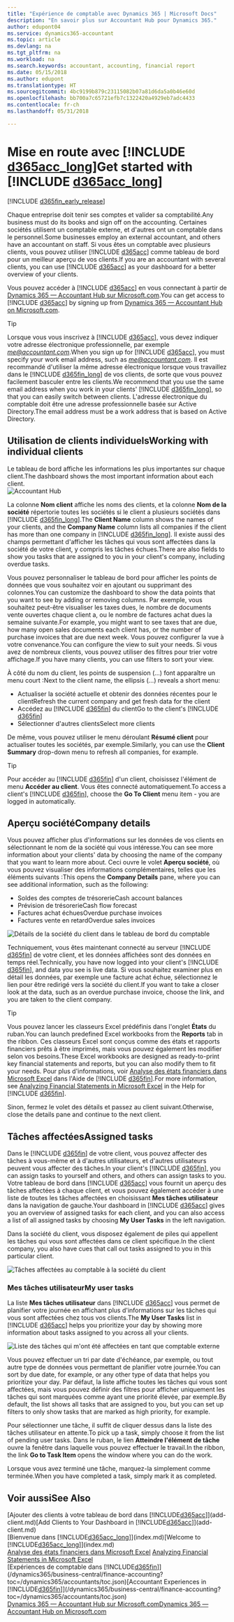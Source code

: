 ```yaml
---
title: "Expérience de comptable avec Dynamics 365 | Microsoft Docs"
description: "En savoir plus sur Accountant Hub pour Dynamics 365."
author: edupont04
ms.service: dynamics365-accountant
ms.topic: article
ms.devlang: na
ms.tgt_pltfrm: na
ms.workload: na
ms.search.keywords: accountant, accounting, financial report
ms.date: 05/15/2018
ms.author: edupont
ms.translationtype: HT
ms.sourcegitcommit: 4bc9199b879c23115082b07a81d6da5a0b46e60d
ms.openlocfilehash: bb700a7c65721efb7c1322420a4929eb7adc4433
ms.contentlocale: fr-ch
ms.lasthandoff: 05/31/2018

---
```

# <a name="get-started-with-include-d365acclongincludesd365acclongmdmd"></a><span data-ttu-id="986b7-103">Mise en route avec [!INCLUDE [d365acc_long](includes/d365acc_long_md.md)]</span><span class="sxs-lookup"><span data-stu-id="986b7-103">Get started with [!INCLUDE [d365acc_long](includes/d365acc_long_md.md)]</span></span>
[!INCLUDE [d365fin_early_release](includes/d365fin_early_release.md.md)]

<span data-ttu-id="986b7-104">Chaque entreprise doit tenir ses comptes et valider sa comptabilité.</span><span class="sxs-lookup"><span data-stu-id="986b7-104">Any business must do its books and sign off on the accounting.</span></span> <span data-ttu-id="986b7-105">Certaines sociétés utilisent un comptable externe, et d'autres ont un comptable dans le personnel.</span><span class="sxs-lookup"><span data-stu-id="986b7-105">Some businesses employ an external accountant, and others have an accountant on staff.</span></span> <span data-ttu-id="986b7-106">Si vous êtes un comptable avec plusieurs clients, vous pouvez utiliser [!INCLUDE [d365acc](includes/d365acc_md.md)] comme tableau de bord pour un meilleur aperçu de vos clients.</span><span class="sxs-lookup"><span data-stu-id="986b7-106">If you are an accountant with several clients, you can use [!INCLUDE [d365acc](includes/d365acc_md.md)] as your dashboard for a better overview of your clients.</span></span>  

<span data-ttu-id="986b7-107">Vous pouvez accéder à [!INCLUDE [d365acc](includes/d365acc_md.md)] en vous connectant à partir de [Dynamics 365 — Accountant Hub sur Microsoft.com](https://www.microsoft.com/en-us/dynamics365/financial-insights-for-accountants).</span><span class="sxs-lookup"><span data-stu-id="986b7-107">You can get access to [!INCLUDE [d365acc](includes/d365acc_md.md)] by signing up from [Dynamics 365 — Accountant Hub on Microsoft.com](https://www.microsoft.com/en-us/dynamics365/financial-insights-for-accountants).</span></span>  

> [!TIP]
>  <span data-ttu-id="986b7-108">Lorsque vous vous inscrivez à [!INCLUDE [d365acc](includes/d365acc_md.md)], vous devez indiquer votre adresse électronique professionnelle, par exemple <em>me@accountant.com</em>.</span><span class="sxs-lookup"><span data-stu-id="986b7-108">When you sign up for [!INCLUDE [d365acc](includes/d365acc_md.md)], you must specify your work email address, such as <em>me@accountant.com</em>.</span></span> <span data-ttu-id="986b7-109">Il est recommandé d'utiliser la même adresse électronique lorsque vous travaillez dans le [!INCLUDE [d365fin_long](includes/d365fin_long_md.md)] de vos clients, de sorte que vous pouvez facilement basculer entre les clients.</span><span class="sxs-lookup"><span data-stu-id="986b7-109">We recommend that you use the same email address when you work in your clients' [!INCLUDE [d365fin_long](includes/d365fin_long_md.md)], so that you can easily switch between clients.</span></span> <span data-ttu-id="986b7-110">L'adresse électronique du comptable doit être une adresse professionnelle basée sur Active Directory.</span><span class="sxs-lookup"><span data-stu-id="986b7-110">The email address must be a work address that is based on Active Directory.</span></span>

## <a name="working-with-individual-clients"></a><span data-ttu-id="986b7-111">Utilisation de clients individuels</span><span class="sxs-lookup"><span data-stu-id="986b7-111">Working with individual clients</span></span>
<span data-ttu-id="986b7-112">Le tableau de bord affiche les informations les plus importantes sur chaque client.</span><span class="sxs-lookup"><span data-stu-id="986b7-112">The dashboard shows the most important information about each client.</span></span>  
![Accountant Hub](./media/accountant-get-started/accountant-dashboard-tasks.png)

<span data-ttu-id="986b7-114">La colonne **Nom client** affiche les noms des clients, et la colonne **Nom de la société** répertorie toutes les sociétés si le client a plusieurs sociétés dans [!INCLUDE [d365fin_long](includes/d365fin_long_md.md)].</span><span class="sxs-lookup"><span data-stu-id="986b7-114">The **Client Name** column shows the names of your clients, and the **Company Name** column lists all companies if the client has more than one company in [!INCLUDE [d365fin_long](includes/d365fin_long_md.md)].</span></span> <span data-ttu-id="986b7-115">Il existe aussi des champs permettant d'afficher les tâches qui vous sont affectées dans la société de votre client, y compris les tâches échues.</span><span class="sxs-lookup"><span data-stu-id="986b7-115">There are also fields to show you tasks that are assigned to you in your client's company, including overdue tasks.</span></span>  

<span data-ttu-id="986b7-116">Vous pouvez personnaliser le tableau de bord pour afficher les points de données que vous souhaitez voir en ajoutant ou supprimant des colonnes.</span><span class="sxs-lookup"><span data-stu-id="986b7-116">You can customize the dashboard to show the data points that you want to see by adding or removing columns.</span></span> <span data-ttu-id="986b7-117">Par exemple, vous souhaitez peut-être visualiser les taxes dues, le nombre de documents vente ouvertes chaque client a, ou le nombre de factures achat dues la semaine suivante.</span><span class="sxs-lookup"><span data-stu-id="986b7-117">For example, you might want to see taxes that are due, how many open sales documents each client has, or the number of purchase invoices that are due next week.</span></span> <span data-ttu-id="986b7-118">Vous pouvez configurer la vue à votre convenance.</span><span class="sxs-lookup"><span data-stu-id="986b7-118">You can configure the view to suit your needs.</span></span> <span data-ttu-id="986b7-119">Si vous avez de nombreux clients, vous pouvez utiliser des filtres pour trier votre affichage.</span><span class="sxs-lookup"><span data-stu-id="986b7-119">If you have many clients, you can use filters to sort your view.</span></span>  

<span data-ttu-id="986b7-120">À côté du nom du client, les points de suspension (...) font apparaître un menu court :</span><span class="sxs-lookup"><span data-stu-id="986b7-120">Next to the client name, the ellipsis (...) reveals a short menu:</span></span>

- <span data-ttu-id="986b7-121">Actualiser la société actuelle et obtenir des données récentes pour le client</span><span class="sxs-lookup"><span data-stu-id="986b7-121">Refresh the current company and get fresh data for the client</span></span>  
- <span data-ttu-id="986b7-122">Accédez au [!INCLUDE [d365fin](includes/d365fin_md.md)] du client</span><span class="sxs-lookup"><span data-stu-id="986b7-122">Go to the client's [!INCLUDE [d365fin](includes/d365fin_md.md)]</span></span>  
- <span data-ttu-id="986b7-123">Sélectionner d'autres clients</span><span class="sxs-lookup"><span data-stu-id="986b7-123">Select more clients</span></span>  

<span data-ttu-id="986b7-124">De même, vous pouvez utiliser le menu déroulant **Résumé client** pour actualiser toutes les sociétés, par exemple.</span><span class="sxs-lookup"><span data-stu-id="986b7-124">Similarly, you can use the **Client Summary** drop-down menu to refresh all companies, for example.</span></span>  

> [!TIP]
>  <span data-ttu-id="986b7-125">Pour accéder au [!INCLUDE [d365fin](includes/d365fin_md.md)] d'un client, choisissez l'élément de menu **Accéder au client**. Vous êtes connecté automatiquement.</span><span class="sxs-lookup"><span data-stu-id="986b7-125">To access a client's [!INCLUDE [d365fin](includes/d365fin_md.md)], choose the **Go To Client** menu item - you are logged in automatically.</span></span>

## <a name="company-details"></a><span data-ttu-id="986b7-126">Aperçu société</span><span class="sxs-lookup"><span data-stu-id="986b7-126">Company details</span></span>
<span data-ttu-id="986b7-127">Vous pouvez afficher plus d'informations sur les données de vos clients en sélectionnant le nom de la société qui vous intéresse.</span><span class="sxs-lookup"><span data-stu-id="986b7-127">You can see more information about your clients' data by choosing the name of the company that you want to learn more about.</span></span> <span data-ttu-id="986b7-128">Ceci ouvre le volet **Aperçu société**, où vous pouvez visualiser des informations complémentaires, telles que les éléments suivants :</span><span class="sxs-lookup"><span data-stu-id="986b7-128">This opens the **Company Details** pane, where you can see additional information, such as the following:</span></span>  

* <span data-ttu-id="986b7-129">Soldes des comptes de trésorerie</span><span class="sxs-lookup"><span data-stu-id="986b7-129">Cash account balances</span></span>  
* <span data-ttu-id="986b7-130">Prévision de trésorerie</span><span class="sxs-lookup"><span data-stu-id="986b7-130">Cash flow forecast</span></span>  
* <span data-ttu-id="986b7-131">Factures achat échues</span><span class="sxs-lookup"><span data-stu-id="986b7-131">Overdue purchase invoices</span></span>  
* <span data-ttu-id="986b7-132">Factures vente en retard</span><span class="sxs-lookup"><span data-stu-id="986b7-132">Overdue sales invoices</span></span>  

![Détails de la société du client dans le tableau de bord du comptable](./media/accountant-get-started/accountant-company-details.png)

<span data-ttu-id="986b7-134">Techniquement, vous êtes maintenant connecté au serveur [!INCLUDE [d365fin](includes/d365fin_md.md)] de votre client, et les données affichées sont des données en temps réel.</span><span class="sxs-lookup"><span data-stu-id="986b7-134">Technically, you have now logged into your client's [!INCLUDE [d365fin](includes/d365fin_md.md)], and data you see is live data.</span></span> <span data-ttu-id="986b7-135">Si vous souhaitez examiner plus en détail les données, par exemple une facture achat échue, sélectionnez le lien pour être redirigé vers la société du client.</span><span class="sxs-lookup"><span data-stu-id="986b7-135">If you want to take a closer look at the data, such as an overdue purchase invoice, choose the link, and you are taken to the client company.</span></span>  

> [!TIP]
>  <span data-ttu-id="986b7-136">Vous pouvez lancer les classeurs Excel prédéfinis dans l'onglet **États** du ruban.</span><span class="sxs-lookup"><span data-stu-id="986b7-136">You can launch predefined Excel workbooks from the **Reports** tab in the ribbon.</span></span> <span data-ttu-id="986b7-137">Ces classeurs Excel sont conçus comme des états et rapports financiers prêts à être imprimés, mais vous pouvez également les modifier selon vos besoins.</span><span class="sxs-lookup"><span data-stu-id="986b7-137">These Excel workbooks are designed as ready-to-print key financial statements and reports, but you can also modify them to fit your needs.</span></span> <span data-ttu-id="986b7-138">Pour plus d'informations, voir [Analyse des états financiers dans Microsoft Excel](/dynamics365/business-central/finance-analyze-excel?toc=/dynamics365/accountants/toc.json) dans l'Aide de [!INCLUDE [d365fin](includes/d365fin_md.md)].</span><span class="sxs-lookup"><span data-stu-id="986b7-138">For more information, see [Analyzing Financial Statements in Microsoft Excel](/dynamics365/business-central/finance-analyze-excel?toc=/dynamics365/accountants/toc.json) in the Help for [!INCLUDE [d365fin](includes/d365fin_md.md)].</span></span>  

<span data-ttu-id="986b7-139">Sinon, fermez le volet des détails et passez au client suivant.</span><span class="sxs-lookup"><span data-stu-id="986b7-139">Otherwise, close the details pane and continue to the next client.</span></span>  

## <a name="assigned-tasks"></a><span data-ttu-id="986b7-140">Tâches affectées</span><span class="sxs-lookup"><span data-stu-id="986b7-140">Assigned tasks</span></span>
<span data-ttu-id="986b7-141">Dans le [!INCLUDE [d365fin](includes/d365fin_md.md)] de votre client, vous pouvez affecter des tâches à vous-même et à d'autres utilisateurs, et d'autres utilisateurs peuvent vous affecter des tâches.</span><span class="sxs-lookup"><span data-stu-id="986b7-141">In your client's [!INCLUDE [d365fin](includes/d365fin_md.md)], you can assign tasks to yourself and others, and others can assign tasks to you.</span></span> <span data-ttu-id="986b7-142">Votre tableau de bord dans [!INCLUDE [d365acc](includes/d365acc_md.md)] vous fournit un aperçu des tâches affectées à chaque client, et vous pouvez également accéder à une liste de toutes les tâches affectées en choisissant **Mes tâches utilisateur** dans la navigation de gauche.</span><span class="sxs-lookup"><span data-stu-id="986b7-142">Your dashboard in [!INCLUDE [d365acc](includes/d365acc_md.md)] gives you an overview of assigned tasks for each client, and you can also access a list of all assigned tasks by choosing **My User Tasks** in the left navigation.</span></span>  

<span data-ttu-id="986b7-143">Dans la société du client, vous disposez également de piles qui appellent les tâches qui vous sont affectées dans ce client spécifique.</span><span class="sxs-lookup"><span data-stu-id="986b7-143">In the client company, you also have cues that call out tasks assigned to you in this particular client.</span></span>

![Tâches affectées au comptable à la société du client](./media/accountant-get-started/accountant-company-details-tasks.png)

### <a name="my-user-tasks"></a><span data-ttu-id="986b7-145">Mes tâches utilisateur</span><span class="sxs-lookup"><span data-stu-id="986b7-145">My user tasks</span></span>
<span data-ttu-id="986b7-146">La liste **Mes tâches utilisateur** dans [!INCLUDE [d365acc](includes/d365acc_md.md)] vous permet de planifier votre journée en affichant plus d'informations sur les tâches qui vous sont affectées chez tous vos clients.</span><span class="sxs-lookup"><span data-stu-id="986b7-146">The **My User Tasks** list in [!INCLUDE [d365acc](includes/d365acc_md.md)] helps you prioritize your day by showing more information about tasks assigned to you across all your clients.</span></span>  

![Liste des tâches qui m'ont été affectées en tant que comptable externe](./media/accountant-get-started/accountant-tasklist.png)

<span data-ttu-id="986b7-148">Vous pouvez effectuer un tri par date d'échéance, par exemple, ou tout autre type de données vous permettant de planifier votre journée.</span><span class="sxs-lookup"><span data-stu-id="986b7-148">You can sort by due date, for example, or any other type of data that helps you prioritize your day.</span></span> <span data-ttu-id="986b7-149">Par défaut, la liste affiche toutes les tâches qui vous sont affectées, mais vous pouvez définir des filtres pour afficher uniquement les tâches qui sont marquées comme ayant une priorité élevée, par exemple.</span><span class="sxs-lookup"><span data-stu-id="986b7-149">By default, the list shows all tasks that are assigned to you, but you can set up filters to only show tasks that are marked as high priority, for example.</span></span>

<span data-ttu-id="986b7-150">Pour sélectionner une tâche, il suffit de cliquer dessus dans la liste des tâches utilisateur en attente.</span><span class="sxs-lookup"><span data-stu-id="986b7-150">To pick up a task, simply choose it from the list of pending user tasks.</span></span> <span data-ttu-id="986b7-151">Dans le ruban, le lien **Atteindre l'élément de tâche** ouvre la fenêtre dans laquelle vous pouvez effectuer le travail.</span><span class="sxs-lookup"><span data-stu-id="986b7-151">In the ribbon, the link **Go to Task Item** opens the window where you can do the work.</span></span>  

<span data-ttu-id="986b7-152">Lorsque vous avez terminé une tâche, marquez-la simplement comme terminée.</span><span class="sxs-lookup"><span data-stu-id="986b7-152">When you have completed a task, simply mark it as completed.</span></span>  

## <a name="see-also"></a><span data-ttu-id="986b7-153">Voir aussi</span><span class="sxs-lookup"><span data-stu-id="986b7-153">See Also</span></span>
<span data-ttu-id="986b7-154">[Ajouter des clients à votre tableau de bord dans [!INCLUDE[d365acc](includes/d365acc_md.md)]](add-client.md)</span><span class="sxs-lookup"><span data-stu-id="986b7-154">[Add Clients to Your Dashboard in [!INCLUDE[d365acc](includes/d365acc_md.md)]](add-client.md)</span></span>  
<span data-ttu-id="986b7-155">[Bienvenue dans [!INCLUDE[d365acc_long](includes/d365acc_long_md.md)]](index.md)</span><span class="sxs-lookup"><span data-stu-id="986b7-155">[Welcome to [!INCLUDE[d365acc_long](includes/d365acc_long_md.md)]](index.md)</span></span>  
<span data-ttu-id="986b7-156">[Analyse des états financiers dans Microsoft Excel](/dynamics365/business-central/finance-analyze-excel?toc=/dynamics365/accountants/toc.json) </span><span class="sxs-lookup"><span data-stu-id="986b7-156">[Analyzing Financial Statements in Microsoft Excel](/dynamics365/business-central/finance-analyze-excel?toc=/dynamics365/accountants/toc.json) </span></span>  
<span data-ttu-id="986b7-157">[Expériences de comptable dans [!INCLUDE[d365fin](includes/d365fin_md.md)]](/dynamics365/business-central/finance-accounting?toc=/dynamics365/accountants/toc.json)</span><span class="sxs-lookup"><span data-stu-id="986b7-157">[Accountant Experiences in [!INCLUDE[d365fin](includes/d365fin_md.md)]](/dynamics365/business-central/finance-accounting?toc=/dynamics365/accountants/toc.json)</span></span>  
[<span data-ttu-id="986b7-158">Dynamics 365 — Accountant Hub sur Microsoft.com</span><span class="sxs-lookup"><span data-stu-id="986b7-158">Dynamics 365 — Accountant Hub on Microsoft.com</span></span>](https://www.microsoft.com/en-us/dynamics365/financial-insights-for-accountants)  

